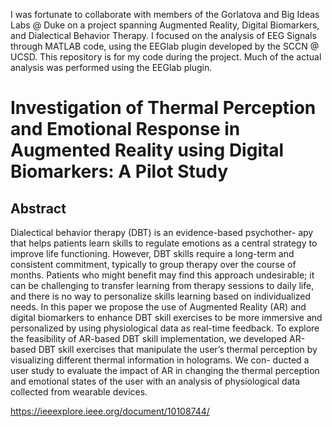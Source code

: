 I was fortunate to collaborate with members of the Gorlatova and Big Ideas Labs @ Duke on a project spanning Augmented Reality, Digital Biomarkers, and Dialectical Behavior Therapy.
I focused on the analysis of EEG Signals through MATLAB code, using the EEGlab plugin developed by the SCCN @ UCSD. This repository is for my code during the project. Much of the actual analysis was performed using the EEGlab plugin.
# Investigation of Thermal Perception and Emotional Response in Augmented Reality using Digital Biomarkers: A Pilot Study
## Abstract
Dialectical behavior therapy (DBT) is an evidence-based psychother-
apy that helps patients learn skills to regulate emotions as a central
strategy to improve life functioning. However, DBT skills require
a long-term and consistent commitment, typically to group therapy
over the course of months. Patients who might benefit may find this
approach undesirable; it can be challenging to transfer learning from
therapy sessions to daily life, and there is no way to personalize skills
learning based on individualized needs. In this paper we propose the
use of Augmented Reality (AR) and digital biomarkers to enhance
DBT skill exercises to be more immersive and personalized by using
physiological data as real-time feedback. To explore the feasibility
of AR-based DBT skill implementation, we developed AR-based
DBT skill exercises that manipulate the user’s thermal perception
by visualizing different thermal information in holograms. We con-
ducted a user study to evaluate the impact of AR in changing the
thermal perception and emotional states of the user with an analysis
of physiological data collected from wearable devices.

https://ieeexplore.ieee.org/document/10108744/
